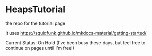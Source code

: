 # HeapsTutorial

the repo for the tutorial page

It uses https://squidfunk.github.io/mkdocs-material/getting-started/ 

Current Status: On Hold (I've been busy these days, but feel free to continue on pages until I'm free!)

